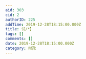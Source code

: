 ```yaml
---
aid: 303
cid: 2
authorID: 225
addTime: 2019-12-28T18:15:00.000Z
title: 试/*】
tags: []
comments: []
date: 2019-12-28T18:15:00.000Z
category: 时政
---
```




